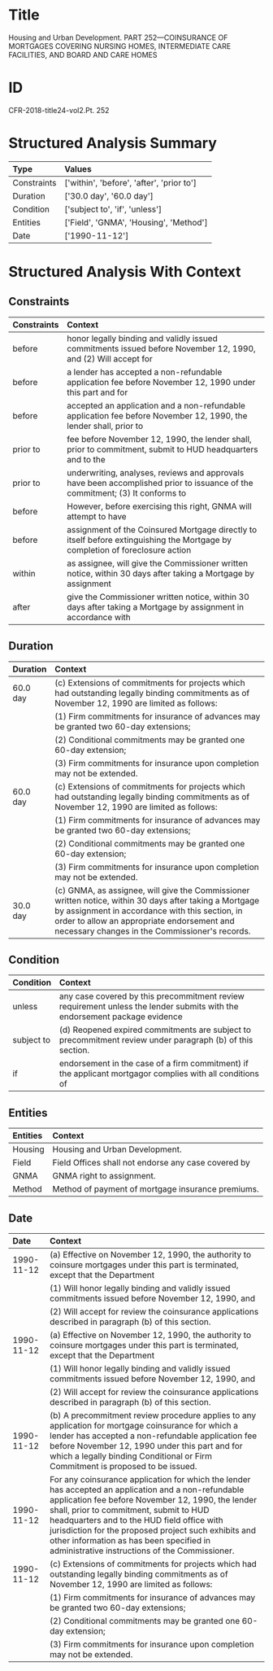 # Title

 Housing and Urban Development. PART 252—COINSURANCE OF MORTGAGES COVERING NURSING HOMES, INTERMEDIATE CARE FACILITIES, AND BOARD AND CARE HOMES


# ID

 CFR-2018-title24-vol2.Pt. 252


# Structured Analysis Summary

| Type        | Values                                    |
|:------------|:------------------------------------------|
| Constraints | ['within', 'before', 'after', 'prior to'] |
| Duration    | ['30.0 day', '60.0 day']                  |
| Condition   | ['subject to', 'if', 'unless']            |
| Entities    | ['Field', 'GNMA', 'Housing', 'Method']    |
| Date        | ['1990-11-12']                            |


# Structured Analysis With Context

 


## Constraints

| Constraints   | Context                                                                                                                       |
|:--------------|:------------------------------------------------------------------------------------------------------------------------------|
| before        | honor legally binding and validly issued commitments issued before November 12, 1990, and (2) Will accept for                 |
| before        | a lender has accepted a non-refundable application fee before November 12, 1990 under this part and for                       |
| before        | accepted an application and a non-refundable application fee before November 12, 1990, the lender shall, prior to             |
| prior to      | fee before November 12, 1990, the lender shall, prior to commitment, submit to HUD headquarters and to the                    |
| prior to      | underwriting, analyses, reviews and approvals have been accomplished prior to issuance of the commitment; (3) It conforms to  |
| before        | However,  before exercising this right, GNMA will attempt to have                                                             |
| before        | assignment of the Coinsured Mortgage directly to itself before extinguishing the Mortgage by completion of foreclosure action |
| within        | as assignee, will give the Commissioner written notice, within 30 days after taking a Mortgage by assignment                  |
| after         | give the Commissioner written notice, within 30 days after taking a Mortgage by assignment in accordance with                 |


## Duration

| Duration   | Context                                                                                                                                                                                                                                                   |
|:-----------|:----------------------------------------------------------------------------------------------------------------------------------------------------------------------------------------------------------------------------------------------------------|
| 60.0 day   | (c) Extensions of commitments for projects which had outstanding legally binding commitments as of November 12, 1990 are limited as follows:                                                                                                              |
|            |               (1) Firm commitments for insurance of advances may be granted two 60-day extensions;                                                                                                                                                        |
|            |               (2) Conditional commitments may be granted one 60-day extension;                                                                                                                                                                            |
|            |               (3) Firm commitments for insurance upon completion may not be extended.                                                                                                                                                                     |
| 60.0 day   | (c) Extensions of commitments for projects which had outstanding legally binding commitments as of November 12, 1990 are limited as follows:                                                                                                              |
|            |               (1) Firm commitments for insurance of advances may be granted two 60-day extensions;                                                                                                                                                        |
|            |               (2) Conditional commitments may be granted one 60-day extension;                                                                                                                                                                            |
|            |               (3) Firm commitments for insurance upon completion may not be extended.                                                                                                                                                                     |
| 30.0 day   | (c) GNMA, as assignee, will give the Commissioner written notice, within 30 days after taking a Mortgage by assignment in accordance with this section, in order to allow an appropriate endorsement and necessary changes in the Commissioner's records. |


## Condition

| Condition   | Context                                                                                                                   |
|:------------|:--------------------------------------------------------------------------------------------------------------------------|
| unless      | any case covered by this precommitment review requirement unless the lender submits with the endorsement package evidence |
| subject to  | (d) Reopened expired commitments are  subject to  precommitment review under paragraph (b) of this section.               |
| if          | endorsement in the case of a firm commitment) if the applicant mortgagor complies with all conditions of                  |


## Entities

| Entities   | Context                                             |
|:-----------|:----------------------------------------------------|
| Housing    | Housing  and Urban Development.                     |
| Field      | Field Offices shall not endorse any case covered by |
| GNMA       | GNMA  right to assignment.                          |
| Method     | Method  of payment of mortgage insurance premiums.  |


## Date

| Date       | Context                                                                                                                                                                                                                                                                                                                                                                                                |
|:-----------|:-------------------------------------------------------------------------------------------------------------------------------------------------------------------------------------------------------------------------------------------------------------------------------------------------------------------------------------------------------------------------------------------------------|
| 1990-11-12 | (a) Effective on November 12, 1990, the authority to coinsure mortgages under this part is terminated, except that the Department                                                                                                                                                                                                                                                                      |
|            |               (1) Will honor legally binding and validly issued commitments issued before November 12, 1990, and                                                                                                                                                                                                                                                                                       |
|            |               (2) Will accept for review the coinsurance applications described in paragraph (b) of this section.                                                                                                                                                                                                                                                                                      |
| 1990-11-12 | (a) Effective on November 12, 1990, the authority to coinsure mortgages under this part is terminated, except that the Department                                                                                                                                                                                                                                                                      |
|            |               (1) Will honor legally binding and validly issued commitments issued before November 12, 1990, and                                                                                                                                                                                                                                                                                       |
|            |               (2) Will accept for review the coinsurance applications described in paragraph (b) of this section.                                                                                                                                                                                                                                                                                      |
| 1990-11-12 | (b) A precommitment review procedure applies to any application for mortgage coinsurance for which a lender has accepted a non-refundable application fee before November 12, 1990 under this part and for which a legally binding Conditional or Firm Commitment is proposed to be issued.                                                                                                            |
| 1990-11-12 | For any coinsurance application for which the lender has accepted an application and a non-refundable application fee before November 12, 1990, the lender shall, prior to commitment, submit to HUD headquarters and to the HUD field office with jurisdiction for the proposed project such exhibits and other information as has been specified in administrative instructions of the Commissioner. |
| 1990-11-12 | (c) Extensions of commitments for projects which had outstanding legally binding commitments as of November 12, 1990 are limited as follows:                                                                                                                                                                                                                                                           |
|            |               (1) Firm commitments for insurance of advances may be granted two 60-day extensions;                                                                                                                                                                                                                                                                                                     |
|            |               (2) Conditional commitments may be granted one 60-day extension;                                                                                                                                                                                                                                                                                                                         |
|            |               (3) Firm commitments for insurance upon completion may not be extended.                                                                                                                                                                                                                                                                                                                  |


